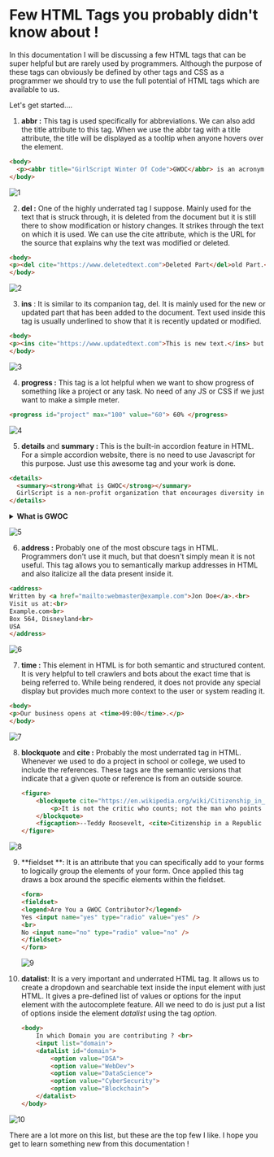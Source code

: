 # Few HTML Tags you probably didn't know about !



In this documentation I will be discussing a few HTML tags that can be super helpful but are rarely used by programmers. Although the purpose of these tags can obviously be defined by other tags and CSS as a programmer we should try to use the full potential of HTML tags which are available to us.



Let's get started....


1. **abbr :**   This tag is used specifically for abbreviations. We can also add the title attribute to this tag. When we use the abbr tag with a title attribute, the title will be displayed as a tooltip when anyone hovers over the element.

```html
<body>
  <p><abbr title="GirlScript Winter Of Code">GWOC</abbr> is an acronym.</p>
</body>
```
![1](https://user-images.githubusercontent.com/55577276/136400945-59246b65-4b6a-4d33-84a9-a7cc9a77bf28.png)




2. **del :** One of the highly underrated tag I suppose. Mainly used for the text that is struck through, it is deleted from the document but it is still there to show modification or history changes. It strikes through the text on which it is used. We can use the cite attribute, which is the URL for the source that explains why the text was modified or deleted.

```html
<body>
<p><del cite="https://www.deletedtext.com">Deleted Part</del>old Part.</p>
</body>
```
![2](https://user-images.githubusercontent.com/55577276/136401007-7a6f8951-4a30-4eaa-be4d-d3808e13037d.PNG)




3. **ins** : It is similar to its companion tag, del. It is mainly used for the new or updated part that has been added to the document. Text used inside this tag is usually underlined to show that it is recently updated or modified.

```html
<body>
<p><ins cite="https://www.updatedtext.com">This is new text.</ins> but this text is not.</p>
</body>
```
![3](https://user-images.githubusercontent.com/55577276/136401053-ad7c0397-c7e5-477e-b9c9-716698ebb030.PNG)




4. **progress :** This tag is a lot helpful when we want to show progress of something like a project or any task. No need of any JS or CSS if we just want to make a simple meter.

```html
<progress id="project" max="100" value="60"> 60% </progress>
```

![4](https://user-images.githubusercontent.com/55577276/136401087-9632d02e-428b-4fef-81a3-97e014a0f90f.PNG)



5. **details** and **summary :** This is the built-in accordion feature in HTML. For a simple accordion website, there is no need to use Javascript for this purpose. Just use this awesome tag and your work is done.

```html
<details>
  <summary><strong>What is GWOC</strong></summary>
  GirlScript is a non-profit organization that encourages diversity in technical education by providing reservations for women and underrepresented groups in society.It started as a project but eventually gained enormous momentum to become India's First and Biggest Technical Community.
</details>
```

<details>
  <summary><strong>What is GWOC</strong></summary>
  GirlScript is a non-profit organization that encourages diversity in technical education by providing reservations for women and underrepresented groups in society.It started as a project but eventually gained enormous momentum to become India's First and Biggest Technical Community.
</details>


![5](https://user-images.githubusercontent.com/55577276/136401133-aa3788ea-b672-47cc-a513-71adc11137d7.PNG)





6. **address :** Probably one of the most obscure tags in HTML. Programmers don't use it much, but that doesn't simply mean it is not useful. This tag allows you to semantically markup addresses in HTML and also italicize all the data present inside it.

```html
<address>
Written by <a href="mailto:webmaster@example.com">Jon Doe</a>.<br>
Visit us at:<br>
Example.com<br>
Box 564, Disneyland<br>
USA
</address>
```
![6](https://user-images.githubusercontent.com/55577276/136401159-14744651-6ea4-4237-9198-0b2368a3dcd5.PNG)




7. **time :** This element in HTML is for both semantic and structured content. It is very helpful to tell crawlers and bots about the exact time that is being referred to. While being rendered, it does not provide any special display but provides much more context to the user or system reading it.

```html
<body>
<p>Our business opens at <time>09:00</time>.</p>
</body>
```

![7](https://user-images.githubusercontent.com/55577276/136401178-62104a51-ffa0-49b9-97bb-02b389099290.PNG)






8. **blockquote** and **cite :** Probably the most underrated tag in HTML. Whenever we used to do a project in school or college, we used to include the references. These tags are the semantic versions that indicate that a given quote or reference is from an outside source.

   ```html
   <figure>
       <blockquote cite="https://en.wikipedia.org/wiki/Citizenship_in_a_Republic">
           <p>It is not the critic who counts; not the man who points out how the strong man stumbles, or where the doer of deeds could have done them better...</p>
       </blockquote>
       <figcaption>--Teddy Roosevelt, <cite>Citizenship in a Republic Speach</cite></figcaption>
   </figure>
   
   ```

![8](https://user-images.githubusercontent.com/55577276/136401208-136ec451-a959-45c9-bfd9-58cd0f8f7605.PNG)


   
   
   

9. **fieldset **: It is an attribute that you can specifically add to your forms to logically group the elements of your form. Once applied this tag draws a box around the specific elements within the fieldset.

   ```html
   <form>
   <fieldset>
   <legend>Are You a GWOC Contributor?</legend>
   Yes <input name="yes" type="radio" value="yes" />
   <br>
   No <input name="no" type="radio" value="no" />
   </fieldset>
   </form>
   ```

   ![9](https://user-images.githubusercontent.com/55577276/136401269-8435d79d-30e6-46f0-be78-a2195099c9d2.PNG)


   

10. **datalist**: It is a very important  and underrated HTML tag. It allows us to create a dropdown and searchable text inside the input element with just HTML. It gives a pre-defined list of values or options for the input element with the autocomplete feature. All we need to do is just put a list of options inside the element *datalist* using the tag *option*.

    ```html
    <body>
        In which Domain you are contributing ? <br>
        <input list="domain">
        <datalist id="domain">
            <option value="DSA">
            <option value="WebDev">
            <option value="DataScience">
            <option value="CyberSecurity">
            <option value="Blockchain">
        </datalist>
    </body>
    ```

![10](https://user-images.githubusercontent.com/55577276/136401307-6ed3b478-f6e3-4602-ad2b-d647e897fd71.png)


    

There are a lot more on this list, but these are the top few I like. I hope you get to learn something new from this documentation !
